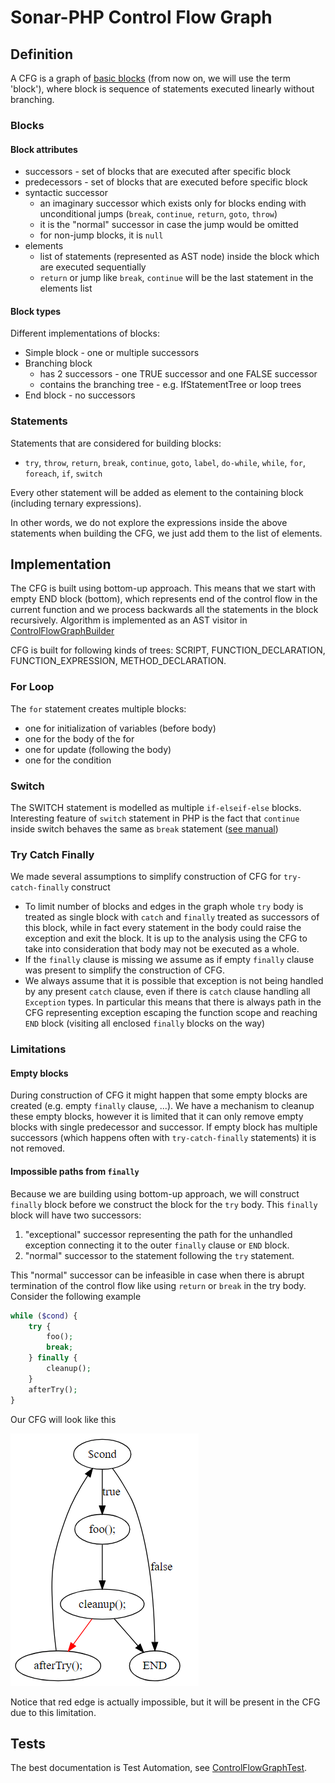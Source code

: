 

# Sonar-PHP Control Flow Graph

## Definition

A CFG is a graph of [basic blocks](https://en.wikipedia.org/wiki/Basic_block) (from now on, we will use the term 'block'), where block is sequence of statements executed linearly without branching.

### Blocks

#### Block attributes

* successors - set of blocks that are executed after specific block
* predecessors - set of blocks that are executed before specific block
* syntactic successor
  - an imaginary successor which exists only for blocks ending with unconditional jumps (`break`, `continue`, `return`, `goto`, `throw`)
  - it is the "normal" successor in case the jump would be omitted
  - for non-jump blocks, it is `null`
* elements
  - list of statements (represented as AST node) inside the block which are executed sequentially
  - `return` or jump like `break`, `continue` will be the last statement in the elements list

#### Block types

Different implementations of blocks:

* Simple block - one or multiple successors
* Branching block
  - has 2 successors - one TRUE successor and one FALSE successor
  - contains the branching tree - e.g. IfStatementTree or loop trees
* End block - no successors

### Statements

Statements that are considered for building blocks:

* `try`,  `throw`,  `return`, `break`,  `continue`,  `goto`,  `label`, `do-while`, `while`, `for`,  `foreach`, `if`, `switch`

Every other statement will be added as element to the containing block (including ternary expressions).

In other words, we do not explore the expressions inside the above statements when building the CFG, we just add them to the list of elements.

## Implementation

The CFG  is built using bottom-up approach. This means that we start with empty END block (bottom), which represents end of the control flow in the current function and we process backwards all the statements in the block recursively. Algorithm is implemented as an AST visitor in [ControlFlowGraphBuilder](php-frontend/src/main/java/org/sonar/php/cfg/ControlFlowGraphBuilder.java)

CFG is built for following kinds of trees: SCRIPT, FUNCTION_DECLARATION, FUNCTION_EXPRESSION, METHOD_DECLARATION.

### For Loop
The `for` statement creates multiple blocks:

- one for initialization of variables (before body)
- one for the body of the for
- one for update (following the body)
- one for the condition

### Switch

The SWITCH statement is modelled as multiple `if-elseif-else` blocks. Interesting feature of `switch` statement in PHP is the fact that `continue` inside switch behaves the same as `break` statement ([see manual](http://php.net/manual/en/control-structures.continue.php))

### Try Catch Finally

We made several assumptions to simplify construction of CFG for `try-catch-finally` construct

* To limit number of blocks and edges in the graph whole `try` body is treated as single block with `catch` and `finally` treated as successors of this block, while in fact every statement in the body could raise the exception and exit the block. It is up to the analysis using the CFG to take into consideration that body may not be executed as a whole.
* If the `finally` clause is missing we assume as if empty `finally` clause was present to simplify the construction of CFG. 
* We always assume that it is possible that exception is not being handled by any present `catch` clause, even if there is `catch` clause handling all `Exception` types. In particular this means that there is always path in the CFG representing exception escaping the function scope and reaching `END` block (visiting all enclosed `finally` blocks on the way)

### Limitations

#### Empty blocks

During construction of CFG it might happen that some empty blocks are created (e.g. empty `finally` clause, ...). We have a mechanism to cleanup these empty blocks, however it is limited that it can only remove empty blocks with single predecessor and successor. If empty block has multiple successors (which happens often with `try-catch-finally` statements) it is not removed.

#### Impossible paths from `finally`

Because we are building using bottom-up approach, we will construct `finally` block before we construct the block for the `try` body. This `finally` block will have two successors:

1. "exceptional" successor representing the path for the unhandled exception connecting it to the outer `finally` clause or  `END` block.
2.  "normal" successor to the statement following the `try` statement.

This "normal" successor can be infeasible in case when there is abrupt termination of the control flow like using `return` or `break` in the try body. Consider the following example

```php
while ($cond) {
    try {
        foo();
        break;
    } finally {
        cleanup();
    }
    afterTry();
}
```



Our CFG will look like this



![](infeasible-finally-path.png)

Notice that red edge is actually impossible, but it will be present in the CFG due to this limitation.

## Tests

The best documentation is Test Automation, see [ControlFlowGraphTest](php-frontend/src/test/java/org/sonar/php/cfg/ControlFlowGraphTest.java).
